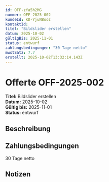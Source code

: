 ```yaml
---
id: OFF-zYa5h2MG
nummer: OFF-2025-002
kundeId: KD-YjuN8ooz
kontaktId: 
titel: "Bildslider erstellen"
datum: 2025-10-02
gültigBis: 2025-11-01
status: entwurf
zahlungsbedingungen: "30 Tage netto"
mwstSatz: 7.7
erstellt: 2025-10-02T13:32:14.143Z
---
```


# Offerte OFF-2025-002

**Titel:** Bildslider erstellen  
**Datum:** 2025-10-02  
**Gültig bis:** 2025-11-01  
**Status:** entwurf

## Beschreibung



## Zahlungsbedingungen

30 Tage netto

## Notizen


